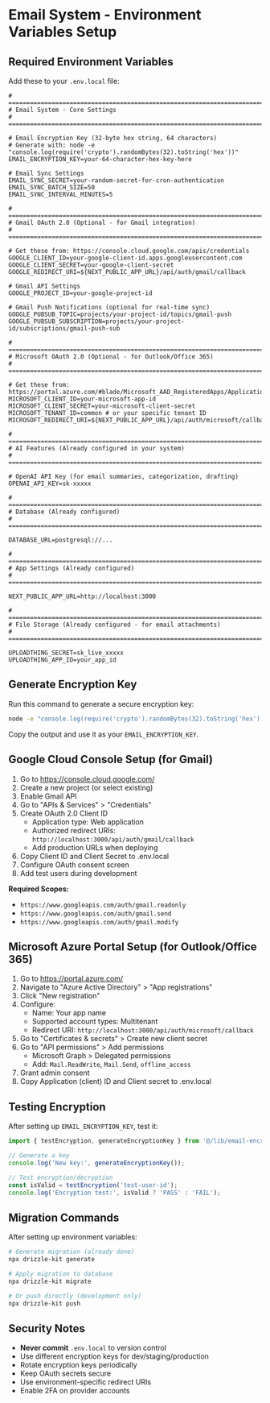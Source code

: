 # Email System - Environment Variables Setup

## Required Environment Variables

Add these to your `.env.local` file:

```env
# ============================================================================
# Email System - Core Settings
# ============================================================================

# Email Encryption Key (32-byte hex string, 64 characters)
# Generate with: node -e "console.log(require('crypto').randomBytes(32).toString('hex'))"
EMAIL_ENCRYPTION_KEY=your-64-character-hex-key-here

# Email Sync Settings
EMAIL_SYNC_SECRET=your-random-secret-for-cron-authentication
EMAIL_SYNC_BATCH_SIZE=50
EMAIL_SYNC_INTERVAL_MINUTES=5

# ============================================================================
# Gmail OAuth 2.0 (Optional - for Gmail integration)
# ============================================================================

# Get these from: https://console.cloud.google.com/apis/credentials
GOOGLE_CLIENT_ID=your-google-client-id.apps.googleusercontent.com
GOOGLE_CLIENT_SECRET=your-google-client-secret
GOOGLE_REDIRECT_URI=${NEXT_PUBLIC_APP_URL}/api/auth/gmail/callback

# Gmail API Settings
GOOGLE_PROJECT_ID=your-google-project-id

# Gmail Push Notifications (optional for real-time sync)
GOOGLE_PUBSUB_TOPIC=projects/your-project-id/topics/gmail-push
GOOGLE_PUBSUB_SUBSCRIPTION=projects/your-project-id/subscriptions/gmail-push-sub

# ============================================================================
# Microsoft OAuth 2.0 (Optional - for Outlook/Office 365)
# ============================================================================

# Get these from: https://portal.azure.com/#blade/Microsoft_AAD_RegisteredApps/ApplicationsListBlade
MICROSOFT_CLIENT_ID=your-microsoft-app-id
MICROSOFT_CLIENT_SECRET=your-microsoft-client-secret
MICROSOFT_TENANT_ID=common # or your specific tenant ID
MICROSOFT_REDIRECT_URI=${NEXT_PUBLIC_APP_URL}/api/auth/microsoft/callback

# ============================================================================
# AI Features (Already configured in your system)
# ============================================================================

# OpenAI API Key (for email summaries, categorization, drafting)
OPENAI_API_KEY=sk-xxxxx

# ============================================================================
# Database (Already configured)
# ============================================================================

DATABASE_URL=postgresql://...

# ============================================================================
# App Settings (Already configured)
# ============================================================================

NEXT_PUBLIC_APP_URL=http://localhost:3000

# ============================================================================
# File Storage (Already configured - for email attachments)
# ============================================================================

UPLOADTHING_SECRET=sk_live_xxxxx
UPLOADTHING_APP_ID=your_app_id
```

## Generate Encryption Key

Run this command to generate a secure encryption key:

```bash
node -e "console.log(require('crypto').randomBytes(32).toString('hex'))"
```

Copy the output and use it as your `EMAIL_ENCRYPTION_KEY`.

## Google Cloud Console Setup (for Gmail)

1. Go to https://console.cloud.google.com/
2. Create a new project (or select existing)
3. Enable Gmail API
4. Go to "APIs & Services" > "Credentials"
5. Create OAuth 2.0 Client ID
   - Application type: Web application
   - Authorized redirect URIs: `http://localhost:3000/api/auth/gmail/callback`
   - Add production URLs when deploying
6. Copy Client ID and Client Secret to .env.local
7. Configure OAuth consent screen
8. Add test users during development

**Required Scopes:**
- `https://www.googleapis.com/auth/gmail.readonly`
- `https://www.googleapis.com/auth/gmail.send`
- `https://www.googleapis.com/auth/gmail.modify`

## Microsoft Azure Portal Setup (for Outlook/Office 365)

1. Go to https://portal.azure.com/
2. Navigate to "Azure Active Directory" > "App registrations"
3. Click "New registration"
4. Configure:
   - Name: Your app name
   - Supported account types: Multitenant
   - Redirect URI: `http://localhost:3000/api/auth/microsoft/callback`
5. Go to "Certificates & secrets" > Create new client secret
6. Go to "API permissions" > Add permissions
   - Microsoft Graph > Delegated permissions
   - Add: `Mail.ReadWrite`, `Mail.Send`, `offline_access`
7. Grant admin consent
8. Copy Application (client) ID and Client secret to .env.local

## Testing Encryption

After setting up `EMAIL_ENCRYPTION_KEY`, test it:

```typescript
import { testEncryption, generateEncryptionKey } from '@/lib/email-encryption';

// Generate a key
console.log('New key:', generateEncryptionKey());

// Test encryption/decryption
const isValid = testEncryption('test-user-id');
console.log('Encryption test:', isValid ? 'PASS' : 'FAIL');
```

## Migration Commands

After setting up environment variables:

```bash
# Generate migration (already done)
npx drizzle-kit generate

# Apply migration to database
npx drizzle-kit migrate

# Or push directly (development only)
npx drizzle-kit push
```

## Security Notes

- **Never commit** `.env.local` to version control
- Use different encryption keys for dev/staging/production
- Rotate encryption keys periodically
- Keep OAuth secrets secure
- Use environment-specific redirect URIs
- Enable 2FA on provider accounts

